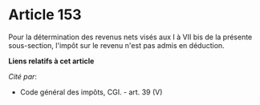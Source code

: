 # Article 153

Pour la détermination des revenus nets visés aux I à VII bis de la présente sous-section, l'impôt sur le revenu n'est pas
admis en déduction.

**Liens relatifs à cet article**

_Cité par_:

  - Code général des impôts, CGI. - art. 39 (V)
